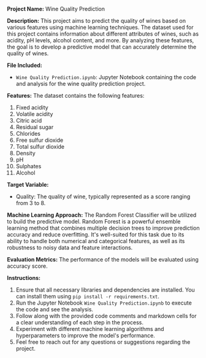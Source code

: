 **Project Name:** Wine Quality Prediction

**Description:**
This project aims to predict the quality of wines based on various features using machine learning techniques. The dataset used for this project contains information about different attributes of wines, such as acidity, pH levels, alcohol content, and more. By analyzing these features, the goal is to develop a predictive model that can accurately determine the quality of wines.

**File Included:**
- `Wine Quality Prediction.ipynb`: Jupyter Notebook containing the code and analysis for the wine quality prediction project.

**Features:**
The dataset contains the following features:
1. Fixed acidity
2. Volatile acidity
3. Citric acid
4. Residual sugar
5. Chlorides
6. Free sulfur dioxide
7. Total sulfur dioxide
8. Density
9. pH
10. Sulphates
11. Alcohol

**Target Variable:**
- Quality: The quality of wine, typically represented as a score ranging from 3 to 8.

**Machine Learning Approach:**
The Random Forest Classifier will be utilized to build the predictive model. Random Forest is a powerful ensemble learning method that combines multiple decision trees to improve prediction accuracy and reduce overfitting. It's well-suited for this task due to its ability to handle both numerical and categorical features, as well as its robustness to noisy data and feature interactions.

**Evaluation Metrics:**
The performance of the models will be evaluated using accuracy score.

**Instructions:**
1. Ensure that all necessary libraries and dependencies are installed. You can install them using `pip install -r requirements.txt`.
2. Run the Jupyter Notebook `Wine Quality Prediction.ipynb` to execute the code and see the analysis.
3. Follow along with the provided code comments and markdown cells for a clear understanding of each step in the process.
4. Experiment with different machine learning algorithms and hyperparameters to improve the model's performance.
5. Feel free to reach out for any questions or suggestions regarding the project.
